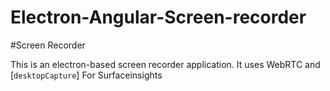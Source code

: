 # Electron-Angular-Screen-recorder
#Screen Recorder

This is an electron-based screen recorder application. It uses WebRTC and
[`desktopCapture`]
For Surfaceinsights
